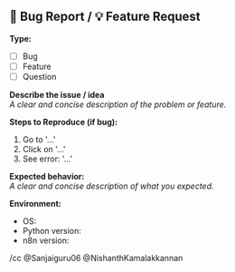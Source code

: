 ## 🐞 Bug Report / 💡 Feature Request

**Type:**  
- [ ] Bug  
- [ ] Feature  
- [ ] Question  

**Describe the issue / idea**  
_A clear and concise description of the problem or feature._

**Steps to Reproduce (if bug):**
1. Go to '...'
2. Click on '...'
3. See error: '...'

**Expected behavior:**  
_A clear and concise description of what you expected._

**Environment:**
- OS:
- Python version:
- n8n version:

/cc @Sanjaiguru06 @NishanthKamalakkannan
